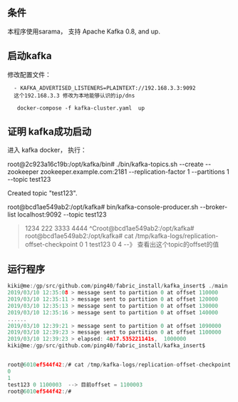 ## 条件

本程序使用sarama， 支持 Apache Kafka 0.8, and up.

## 启动kafka

修改配置文件：

      - KAFKA_ADVERTISED_LISTENERS=PLAINTEXT://192.168.3.3:9092
      这个192.168.3.3 修改为本地能够认识的ip/dns
      
       docker-compose -f kafka-cluster.yaml  up

## 证明 kafka成功启动

 进入 kafka docker， 执行：

root@2c923a16c19b:/opt/kafka/bin# ./bin/kafka-topics.sh --create --zookeeper zookeeper.example.com:2181 --replication-factor 1 --partitions 1 --topic test123  

Created topic "test123".

root@bcd1ae549ab2:/opt/kafka# bin/kafka-console-producer.sh --broker-list localhost:9092 --topic test123
>1234
>222
>3333
>4444
>^Croot@bcd1ae549ab2:/opt/kafka# 
root@bcd1ae549ab2:/opt/kafka# cat /tmp/kafka-logs/replication-offset-checkpoint 
0
1
test123 0 4   --》 查看出这个topic的offset的值

## 运行程序

```go
kiki@me:/gp/src/github.com/ping40/fabric_install/kafka_insert$ ./main  -topic test123 -count 1000000
2019/03/10 12:35:08 > message sent to partition 0 at offset 110000
2019/03/10 12:35:11 > message sent to partition 0 at offset 120000
2019/03/10 12:35:13 > message sent to partition 0 at offset 130000
2019/03/10 12:35:16 > message sent to partition 0 at offset 140000
......
2019/03/10 12:39:21 > message sent to partition 0 at offset 1090000
2019/03/10 12:39:23 > message sent to partition 0 at offset 1100000
2019/03/10 12:39:23 > elapsed: 4m17.535221141s,  1000000
kiki@me:/gp/src/github.com/ping40/fabric_install/kafka_insert$ 


root@6010ef544f42:/# cat /tmp/kafka-logs/replication-offset-checkpoint 
0
1
test123 0 1100003  --> 目前offset = 1100003
root@6010ef544f42:/#
```

